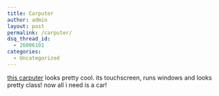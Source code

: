 ```yaml
---
title: Carputer
author: admin
layout: post
permalink: /carputer/
dsq_thread_id:
  - 26006101
categories:
  - Uncategorized
---
```

[this carputer][1] looks pretty cool. its touchscreen, runs windows and looks pretty class! now all i need is a car!

 [1]: http://www.bradleyjacobs.com/